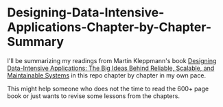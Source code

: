 # Designing-Data-Intensive-Applications-Chapter-by-Chapter-Summary

I'll be summarizing my readings from Martin Kleppmann's book [Designing Data-Intensive Applications: The Big Ideas Behind Reliable, Scalable, and Maintainable Systems](https://www.amazon.com/Designing-Data-Intensive-Applications-Reliable-Maintainable/dp/1449373321) in this repo chapter by chapter in my own pace.

This might help someone who does not the time to read the 600+ page book or just wants to revise some lessons from the chapters.
